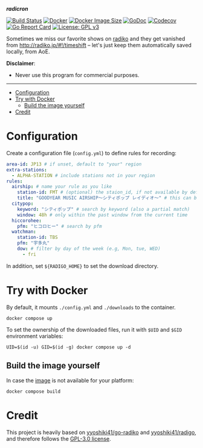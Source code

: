 **_radicron_**

[![Build Status](https://github.com/iomz/radicron/workflows/build/badge.svg)](https://github.com/iomz/radicron/actions?query=workflow%3Abuild)
[![Docker](https://github.com/iomz/radicron/actions/workflows/docker.yml/badge.svg)](https://github.com/iomz/radicron/actions/workflows/docker.yml)
[![Docker Image Size](https://ghcr-badge.egpl.dev/iomz/radicron/size?label=Image%20Size)](https://github.com/iomz/radicron/pkgs/container/radicron)
[![GoDoc](https://godoc.org/github.com/iomz/radicron?status.svg)](https://godoc.org/github.com/iomz/radicron)
[![Codecov](https://codecov.io/gh/iomz/radicron/branch/main/graph/badge.svg?token=fjhUp7BLPB)](https://codecov.io/gh/iomz/radicron)
[![Go Report Card](https://goreportcard.com/badge/github.com/iomz/radicron)](https://goreportcard.com/report/github.com/iomz/radicron)
[![License: GPL v3](https://img.shields.io/badge/License-GPLv3-blue.svg)](https://www.gnu.org/licenses/gpl-3.0)

Sometimes we miss our favorite shows on [radiko](https://radiko.jp/) and they get vanished from http://radiko.jp/#!/timeshift – let's just keep them automatically saved locally, from AoE.

**Disclaimer**:

- Never use this program for commercial purposes.

---

<!--toc:start-->

- [Configuration](#configuration)
- [Try with Docker](#try-with-docker)
  - [Build the image yourself](#build-the-image-yourself)
- [Credit](#credit)

<!--toc:end-->

# Configuration

Create a configuration file (`config.yml`) to define rules for recording:

```yaml
area-id: JP13 # if unset, default to "your" region
extra-stations:
  - ALPHA-STATION # include stations not in your region
rules:
  airship: # name your rule as you like
    station-id: FMT # (optional) the staion_id, if not available by default, automatically add this station to the watch list
    title: "GOODYEAR MUSIC AIRSHIP～シティポップ レイディオ～" # this can be a partial match
  citypop:
    keyword: "シティポップ" # search by keyword (also a partial match)
    window: 48h # only within the past window from the current time
  hiccorohee:
    pfm: "ヒコロヒー" # search by pfm
  watchman:
    station-id: TBS
    pfm: "宇多丸"
    dow: # filter by day of the week (e.g, Mon, tue, WED)
      - fri
```

In addition, set `${RADIGO_HOME}` to set the download directory.

# Try with Docker

By default, it mounts `./config.yml` and `./downloads` to the container.

```console
docker compose up
```

To set the ownership of the downloaded files, run it with `$UID` and `$GID` environment variables:

```console
UID=$(id -u) GID=$(id -g) docker compose up -d
```

## Build the image yourself

In case the [image](https://hub.docker.com/r/iomz/radicron/tags) is not available for your platform:

```console
docker compose build
```

# Credit

This project is heavily based on [yyoshiki41/go-radiko](https://github.com/yyoshiki41/go-radiko) and [yyoshiki41/radigo](https://github.com/yyoshiki41/radigo), and therefore follows the [GPL-3.0 license](https://github.com/yyoshiki41/radigo/blob/main/LICENSE).
